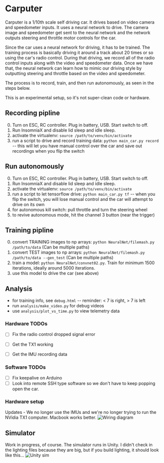 
# Carputer

Carputer is a 1/10th scale self driving car. It drives based on video camera and speedometer inputs. It uses a neural network to drive. The camera image and speedometer get sent to the neural network and the network outputs steering and throttle motor controls for the car.

Since the car uses a neural network for driving, it has to be trained. The training process is basically driving it around a track about 20 times or so using the car's radio control. During that driving, we record all of the radio control inputs along with the video and speedometer data. Once we have that, the neural network can learn how to mimic our driving style by outputting steering and throttle based on the video and speedometer.

The process is to record, train, and then run autonomously, as seen in the steps below.

This is an experimental setup, so it's not super-clean code or hardware.

## Recording pipline
0. Turn on ESC, RC controller. Plug in battery, USB. Start switch to off.
0. Run InsomniaX and disable lid sleep and idle sleep.
0. activate the virtualenv: `source /path/to/venv/bin/activate`
0. run a script to drive and record training data: `python main_car.py record` --
this will let you have manual control over the car
and save out recordings when you flip the switch


## Run autonomously

0. Turn on ESC, RC controller. Plug in battery, USB. Start switch to off.
0. Run InsomniaX and disable lid sleep and idle sleep.
0. activate the virtualenv: `source /path/to/venv/bin/activate`
0. run a script to let tensorflow drive: `python main_car.py tf` --
when you flip the switch, you will lose manual control
and the car will attempt to drive on its own
0. for autonomous kill switch: pull throttle and turn the steering wheel
0. to revive autonomous mode, hit the channel 3 button (near the trigger)


## Training pipline

0. convert TRAINING images to np arrays: `python NeuralNet/filemash.py /path/to/data` (Can be multiple paths)
0. convert TEST images to np arrays: `python NeuralNet/filemash.py /path/to/data --gen_test` (Can be multiple paths)
0. train a model: `python NeuralNet/convnet02.py`. Train for minimum 1500 iterations, ideally around 5000 iterations.
0. use this model to drive the car (see above)


## Analysis

* for training info, see `debug.html` -- reminder: < 7 is right, > 7 is left
* run `analysis/make_video.py` for debug videos
* use `analysis/plot_vs_time.py` to view telemetry data


### Hardware TODOs

- [ ] Fix the radio control dropped signal error
- [ ] Get the TX1 working
- [ ] Get the IMU recording data


### Software TODOs

- [ ] Fix keepalive on Arduino
- [ ] Look into remote SSH type software so we don't have to keep popping open the car.

### Hardware setup
Updates - We no longer use the IMUs and we're no longer trying to run the NVidia TX1 computer. Macbook works better.
![Wiring diagram](https://github.com/otaviogood/carputer/blob/master/CarDiagram.jpg "Wiring diagram")

## Simulator

Work in progress, of course. The simulator runs in Unity. I didn't check in the lighting files because they are big, but if you build lighting, it should look like this...
![Unity sim](https://github.com/otaviogood/carputer/blob/master/warehouse_sim.jpg "Unity sim")


